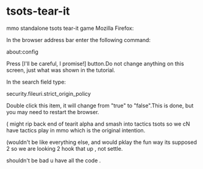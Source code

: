# tsots-tear-it
mmo standalone tsots tear-it game 
Mozilla Firefox:

In the browser address bar enter the following command:

about:config

Press [I'll be careful, I promise!] button.Do not change anything on this screen, just what was shown in the tutorial.

In the search field type:

security.fileuri.strict_origin_policy

Double click this item, it will change from "true" to "false".This is done, but you may need to restart the browser.








(  might rip back end of tearit alpha and smash into tactics tsots so we cN have tactics play in mmo which is the original intention. 

(wouldn't be like everything else, and would pklay the fun way its supposed 2 so we are looking 2 hook that up , not settle. 

shouldn't be bad u have all the code . 


